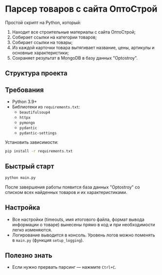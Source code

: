 # Парсер товаров с сайта ОптоСтрой

Простой скрипт на Python, который:

1. Находит все строительные материалы с сайта ОптоСтрой;
2. Собирает ссылки на категории товаров;
3. Собирает ссылки на товары;
4. Из каждой карточки товара вытягивает название, цены, артикулы и основные характеристики;
5. Сохраняет результат в MongoDB в базу данных "Optostroy".

## Структура проекта

## Требования

* Python 3.9+
* Библиотеки из `requirements.txt`:
  * `beautifulsoup4`
  * `httpx`
  * `pymongo`
  * `pydantic`
  * `pydantic-settings`

Установить зависимости:

```bash
pip install -r requirements.txt
```

## Быстрый старт

```bash
python main.py
```

После завершения работы появится база данных "Optostroy" со списком всех найденных товаров и их характеристиками.

## Настройка

* Все настройки (timeouts, имя итогового файла, формат вывода информации о товаре) вынесены прямо в код и при необходимости легко изменяются.
* Логирование выводится в консоль. Уровень логов можно поменять в `main.py` (функция `setup_logging`).

## Полезно знать

* Если нужно прервать парсинг — нажмите `Ctrl+C`.
